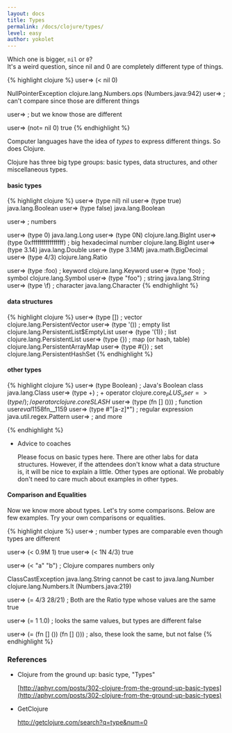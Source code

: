 ```yaml
---
layout: docs
title: Types
permalink: /docs/clojure/types/
level: easy
author: yokolet
---
```


Which one is bigger, `nil` or `0`?<br/>
It's a weird question, since nil and 0 are completely different type of things.

{% highlight clojure %}
user=> (< nil 0)

NullPointerException   clojure.lang.Numbers.ops (Numbers.java:942)
user=> ; can't compare since those are different things

user=> ; but we know those are different

user=> (not= nil 0)
true
{% endhighlight %}

Computer languages have the idea of *types* to express different things. So does Clojure.

Clojure has three big type groups: basic types, data structures, and other miscellaneous types.

####  basic types

{% highlight clojure %}
user=> (type nil)
nil
user=> (type true)
java.lang.Boolean
user=> (type false)
java.lang.Boolean

user=> ; numbers

user=> (type 0)
java.lang.Long
user=> (type 0N)
clojure.lang.BigInt
user=> (type 0xffffffffffffffff) ; big hexadecimal number
clojure.lang.BigInt
user=> (type 3.14)
java.lang.Double
user=> (type 3.14M)
java.math.BigDecimal
user=> (type 4/3)
clojure.lang.Ratio

user=> (type :foo) ; keyword
clojure.lang.Keyword
user=> (type 'foo) ; symbol
clojure.lang.Symbol
user=> (type "foo") ; string
java.lang.String
user=> (type \f)  ; character
java.lang.Character
{% endhighlight %}

####  data structures

{% highlight clojure %}
user=> (type []) ; vector
clojure.lang.PersistentVector
user=> (type '()) ; empty list
clojure.lang.PersistentList$EmptyList
user=> (type '(1)) ; list
clojure.lang.PersistentList
user=> (type {}) ; map (or hash, table)
clojure.lang.PersistentArrayMap
user=> (type #{}) ; set
clojure.lang.PersistentHashSet
{% endhighlight %}

#### other types
{% highlight clojure %}
user=> (type Boolean) ; Java's Boolean class
java.lang.Class
user=> (type +) ; + operator
clojure.core$_PLUS_
user=> (type /) ; / operator
clojure.core$_SLASH_
user=> (type (fn [] ())) ; function
user$eval1158$fn__1159
user=> (type #"[a-z]*") ; regular expression
java.util.regex.Pattern
user=> ; and more

{% endhighlight %}


- Advice to coaches

    Please focus on basic types here. There are other labs for data structures.
    However, if the attendees don't know what a data structure is, it will be nice to explain a little.
    Other types are optional. We probably don't need to care much about examples in other types.


#### Comparison and Equalities

Now we know more about types. Let's try some comparisons. Below are few examples. Try your own comparisons or equalities.

{% highlight clojure %}
user=> ; number types are comparable even though types are different

user=> (< 0.9M 1)
true
user=> (< 1N 4/3)
true

user=> (< "a" "b") ; Clojure compares numbers only

ClassCastException java.lang.String cannot be cast to java.lang.Number  clojure.lang.Numbers.lt (Numbers.java:219)

user=> (= 4/3 28/21) ; Both are the Ratio type whose values are the same
true

user=> (= 1 1.0) ; looks the same values, but types are different
false

user=> (= (fn [] ()) (fn [] ())) ; also, these look the same, but not
false
{% endhighlight %}


### References

- Clojure from the ground up: basic type, "Types"

    [http://aphyr.com/posts/302-clojure-from-the-ground-up-basic-types](http://aphyr.com/posts/302-clojure-from-the-ground-up-basic-types)

- GetClojure

    <a href="http://getclojure.com/search?q=type&num=0" target="_blank">http://getclojure.com/search?q=type&num=0</a>